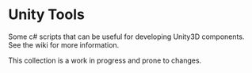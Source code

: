 # Unity Tools

Some c# scripts that can be useful for developing Unity3D components.    
See the wiki for more information.

This collection is a work in progress and prone to changes.
